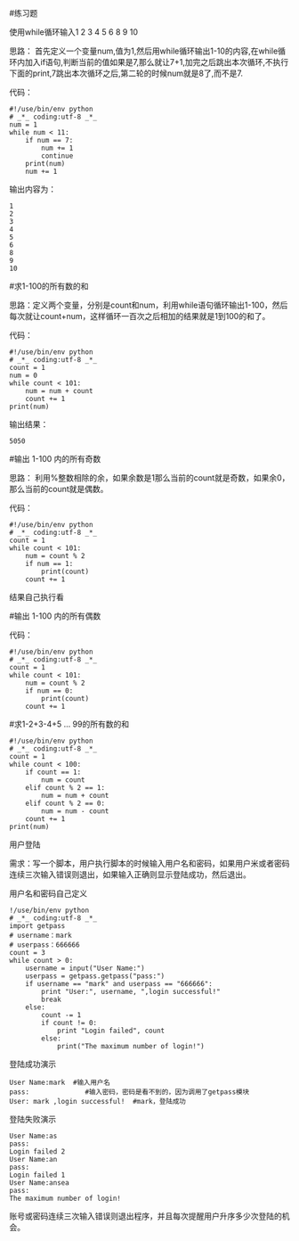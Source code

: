 #练习题

使用while循环输入1 2 3 4 5 6 8 9 10

思路： 首先定义一个变量num,值为1,然后用while循环输出1-10的内容,在while循环内加入if语句,判断当前的值如果是7,那么就让7+1,加完之后跳出本次循环,不执行下面的print,7跳出本次循环之后,第二轮的时候num就是8了,而不是7.

代码：
	
	#!/use/bin/env python
	# _*_ coding:utf-8 _*_
	num = 1
	while num < 11:
	    if num == 7:
	        num += 1
	        continue
	    print(num)
	    num += 1

输出内容为：

	1
	2
	3
	4
	5
	6
	8
	9
	10


#求1-100的所有数的和

思路：定义两个变量，分别是count和num，利用while语句循环输出1-100，然后每次就让count+num，这样循环一百次之后相加的结果就是1到100的和了。

代码：

	#!/use/bin/env python
	# _*_ coding:utf-8 _*_
	count = 1
	num = 0
	while count < 101:
	    num = num + count
	    count += 1
	print(num)

输出结果：

	5050

#输出 1-100 内的所有奇数

思路： 利用%整数相除的余，如果余数是1那么当前的count就是奇数，如果余0，那么当前的count就是偶数。

代码：

	#!/use/bin/env python
	# _*_ coding:utf-8 _*_
	count = 1
	while count < 101:
	    num = count % 2
	    if num == 1:
	        print(count)
	    count += 1

结果自己执行看

#输出 1-100 内的所有偶数

代码：

	#!/use/bin/env python
	# _*_ coding:utf-8 _*_
	count = 1
	while count < 101:
	    num = count % 2
	    if num == 0:
	        print(count)
	    count += 1

#求1-2+3-4+5 … 99的所有数的和

	#!/use/bin/env python
	# _*_ coding:utf-8 _*_
	count = 1
	while count < 100:
	    if count == 1:
	        num = count
	    elif count % 2 == 1:
	        num = num + count
	    elif count % 2 == 0:
	        num = num - count
	    count += 1
	print(num)


用户登陆

需求：写一个脚本，用户执行脚本的时候输入用户名和密码，如果用户米或者密码连续三次输入错误则退出，如果输入正确则显示登陆成功，然后退出。

用户名和密码自己定义

	!/use/bin/env python
	# _*_ coding:utf-8 _*_
	import getpass
	# username：mark
	# userpass：666666
	count = 3
	while count > 0:
	    username = input("User Name:")
	    userpass = getpass.getpass("pass:")
	    if username == "mark" and userpass == "666666":
	        print "User:", username, ",login successful!"
	        break
	    else:
	        count -= 1
	        if count != 0:
	            print "Login failed", count
	        else:
	            print("The maximum number of login!")

登陆成功演示

	User Name:mark  #输入用户名
	pass:              #输入密码，密码是看不到的，因为调用了getpass模块
	User: mark ,login successful!  #mark，登陆成功

登陆失败演示

	User Name:as
	pass:
	Login failed 2
	User Name:an
	pass:
	Login failed 1
	User Name:ansea
	pass:
	The maximum number of login!

账号或密码连续三次输入错误则退出程序，并且每次提醒用户升序多少次登陆的机会。